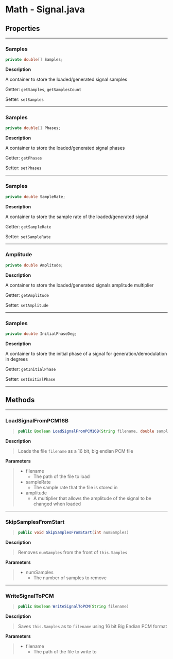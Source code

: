 # Math - Signal.java

## Properties
---
### Samples
```java
private double[] Samples;
```
**Description**

A container to store the loaded/generated signal samples

Getter: `getSamples`, `getSamplesCount`

Setter: `setSamples`

---
### Samples
```java
private double[] Phases;
```
**Description**

A container to store the loaded/generated signal phases

Getter: `getPhases`

Setter: `setPhases`

---
### Samples
```java
private double SampleRate;
```
**Description**

A container to store the sample rate of the loaded/generated signal

Getter: `getSampleRate`

Setter: `setSampleRate`

---
### Amplitude
```java
private double Amplitude;
```
**Description**

A container to store the loaded/generated signals amplitude multiplier

Getter: `getAmplitude`

Setter: `setAmplitude`

---
### Samples
```java
private double InitialPhaseDeg;
```
**Description**

A container to store the initial phase of a signal for generation/demodulation in degrees

Getter: `getInitialPhase`

Setter: `setInitialPhase`

---
## Methods
---

### LoadSignalFromPCM16B
> ```java
> public Boolean LoadSignalFromPCM16B(String filename, double sampleRate, double amplitude)
> ```

**Description**

> Loads the file `filename` as a 16 bit, big endian PCM file

**Parameters**

> - filename
>   - The path of the file to load
> - sampleRate
>   - The sample rate that the file is stored in
> - amplitude
>   - A multiplier that allows the amplitude of the signal to be changed when loaded

---

### SkipSamplesFromStart
> ```java
> public void SkipSamplesFromStart(int numSamples)
> ```

**Description**

> Removes `numSamples` from the front of `this.Samples`

**Parameters**

> - numSamples
>   - The number of samples to remove

---

### WriteSignalToPCM
> ```java
> public Boolean WriteSignalToPCM(String filename)
> ```

**Description**

> Saves `this.Samples` as to `filename` using 16 bit Big Endian PCM format

**Parameters**

> - filename
>   - The path of the file to write to
